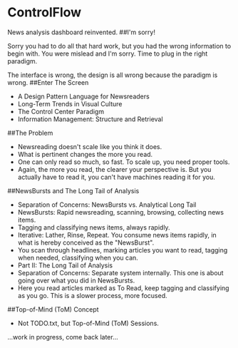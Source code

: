 ControlFlow
===========

News analysis dashboard reinvented.
##I'm sorry!

Sorry you had to do all that hard work, but you had the wrong information to begin with. You were mislead and I'm sorry. Time to plug in the right paradigm.

The interface is wrong, the design is all wrong because the paradigm is wrong.
##Enter The Screen

* A Design Pattern Language for Newsreaders
* Long-Term Trends in Visual Culture
* The Control Center Paradigm
* Information Management: Structure and Retrieval

##The Problem

* Newsreading doesn't scale like you think it does.
* What is pertinent changes the more you read.
* One can only read so much, so fast. To scale up, you need proper tools.
* Again, the more you read, the clearer your perspective is. But you actually have to read it, you can't have machines reading it for you.

##NewsBursts and The Long Tail of Analysis
* Separation of Concerns: NewsBursts vs. Analytical Long Tail
* NewsBursts: Rapid newsreading, scanning, browsing, collecting news items.
* Tagging and classifying news items, always rapidly.
* Iterative: Lather, Rinse, Repeat. You consume news items rapidly, in what is hereby conceived as the "NewsBurst".
* You scan through headlines, marking articles you want to read, tagging when needed, classifying when you can.
* Part II: The Long Tail of Analysis
* Separation of Concerns: Separate system internally. This one is about going over what you did in NewsBursts.
* Here you read articles marked as To Read, keep tagging and classifying as you go. This is a slower process, more focused.

##Top-of-Mind (ToM) Concept
* Not TODO.txt, but Top-of-Mind (ToM) Sessions.

...work in progress, come back later...
